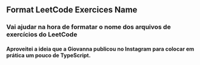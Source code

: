 ## Format LeetCode Exercices Name 
### Vai ajudar na hora de formatar o nome dos arquivos de exercícios do LeetCode

#### Aproveitei a ideia que a Giovanna publicou no Instagram para colocar em prática um pouco de TypeScript.

